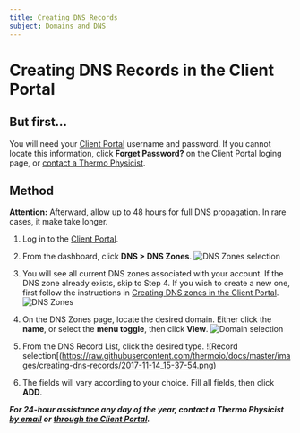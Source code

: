 ```yaml
---
title: Creating DNS Records
subject: Domains and DNS
---
```


# Creating DNS Records in the Client Portal

## But first...
You will need your [Client Portal](https://core.thermo.io/login/) username and password. If you cannot locate this information, click **Forget Password?** on the Client Portal loging page, or [contact a Thermo Physicist](mailto:physicists@thermo.io).

## Method

**Attention:** Afterward, allow up to 48 hours for full DNS propagation. In rare cases, it make take longer.

1. Log in to the [Client Portal](https://core.thermo.io/login/).
2. From the dashboard, click **DNS > DNS Zones**.
   ![DNS Zones selection](https://raw.githubusercontent.com/thermoio/docs/master/images/creating-dns-records/2017-11-14_15-17-48.png)
   
3. You will see all current DNS zones associated with your account. If the DNS zone already exists, skip to Step 4. If you wish to create a new one, first follow the instructions in [Creating DNS zones in the Client Portal](https://www.thermo.io/how-to/client-portal/creating-dns-zones). 
   ![DNS Zones](https://raw.githubusercontent.com/thermoio/docs/master/images/creating-dns-records/2017-11-14_15-35-12.png)

4. On the DNS Zones page, locate the desired domain. Either click the **name**, or select the **menu toggle**, then click **View**.
   ![Domain selection](https://raw.githubusercontent.com/thermoio/docs/master/images/creating-dns-records/2017-11-14_15-36-35.png)

5. From the DNS Record List, click the desired type.
   ![Record selection[(https://raw.githubusercontent.com/thermoio/docs/master/images/creating-dns-records/2017-11-14_15-37-54.png)
   
6. The fields will vary according to your choice. Fill all fields, then click **ADD**.
   
**_For 24-hour assistance any day of the year, contact a Thermo Physicist [by email](mailto:physicists@thermo.io) or [through the Client Portal](https://core.thermo.io/login/)._**
